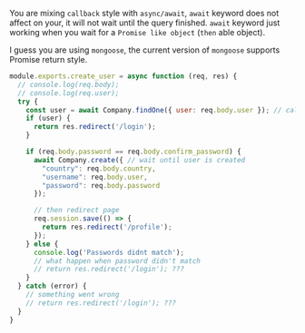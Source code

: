 You are mixing `callback` style with `async/await`, `await` keyword does not affect on your, it will not wait until the query finished. `await` keyword just working when you wait for a `Promise like object` (`then` able object).

I guess you are using `mongoose`, the current version of `mongoose` supports Promise return style.

```js
module.exports.create_user = async function (req, res) {
  // console.log(req.body);
  // console.log(req.user);
  try {
    const user = await Company.findOne({ user: req.body.user }); // callback is not passed, it will return a Promise
    if (user) {
      return res.redirect('/login');
    }

    if (req.body.password == req.body.confirm_password) {
      await Company.create({ // wait until user is created
        "country": req.body.country,
        "username": req.body.user,
        "password": req.body.password
      });

      // then redirect page
      req.session.save(() => {
        return res.redirect('/profile');
      });
    } else {
      console.log('Passwords didnt match');
      // what happen when password didn't match
      // return res.redirect('/login'); ???
    }
  } catch (error) {
    // something went wrong
    // return res.redirect('/login'); ???
  }
}
```
